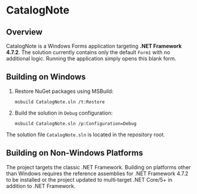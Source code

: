 # CatalogNote

## Overview

CatalogNote is a Windows Forms application targeting **.NET Framework 4.7.2**. The solution currently contains only the default `Form1` with no additional logic. Running the application simply opens this blank form.

## Building on Windows

1. Restore NuGet packages using MSBuild:
   ```
   msbuild CatalogNote.sln /t:Restore
   ```
2. Build the solution in `Debug` configuration:
   ```
   msbuild CatalogNote.sln /p:Configuration=Debug
   ```

The solution file `CatalogNote.sln` is located in the repository root.

## Building on Non‑Windows Platforms

The project targets the classic .NET Framework. Building on platforms other than Windows requires the reference assemblies for .NET Framework 4.7.2 to be installed or the project updated to multi‑target .NET Core/5+ in addition to .NET Framework.

